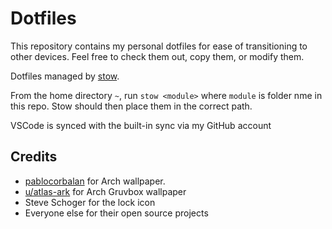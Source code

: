 # Dotfiles

This repository contains my personal dotfiles for ease of transitioning to
other devices. Feel free to check them out, copy them, or modify them.

Dotfiles managed by [stow](https://www.gnu.org/software/stow).

From the home directory `~`, run `stow <module>` where `module` is  folder nme in this repo. Stow should then place them in the correct path. 

VSCode is synced with the built-in sync via my GitHub account

## Credits

- [pablocorbalan](https://github.com/pablocorbalann/arch-minimal-wallpapers) for Arch wallpaper.
- [u/atlas-ark](https://www.reddit.com/r/wallpaper/comments/ll1gov/arch_gruvbox_wallpaper_v2_dark_light_3840x2160/) for Arch Gruvbox wallpaper 
- Steve Schoger for the lock icon
- Everyone else for their open source projects
